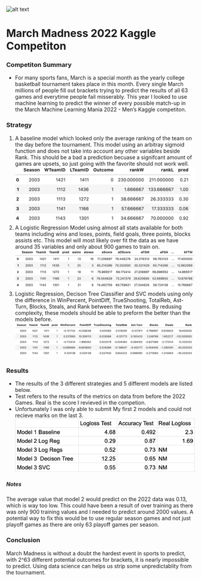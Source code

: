 ![alt text](https://upload.wikimedia.org/wikipedia/en/thumb/2/28/March_Madness_logo.svg/1200px-March_Madness_logo.svg.png)
# March Madness 2022 Kaggle Competiton
### Competiton Summary 
* For many sports fans, March is a special month as the yearly college basketball tournament takes place in this month. Every single March millions of people fill out brackets trying to predict the results of all 63 games and everytime people fail misserably. This year I looked to use machine learning to predict the winner of every possible match-up in the March Machine Learning Mania 2022 - Men’s Kaggle competiton.
### Strategy
1. A baseline model which looked only the average ranking of the team on the day before the tournament. This model using an arbitray sigmoid function and does not take into account any other variables beside Rank. This should be a bad a prediction becuase a signifcant amount of games are upsets, so just going with the favorite should not work well.
![Model1](Model1.png)
2. A Logistic Regression Model using almost all stats available for both teams including wins and loses, points, field goals, three points, blocks assists etc. This model will most likely over fit the data as we have around 35 variables and only about 900 games to train on.
![Model2](Model2.png)
3. Logistic Regression, Decison Tree Classifier and SVC models using only the difference in WinPercent, PointDiff,	TrueShooting,	TotalReb,	Ast-Turn,	Blocks,	Steals, and	Rank between the two teams. By redusing complexity, these models should be able to preform the better than the models before.
![Model3](Model3.png) 

### Results
- The results of the 3 different strategies and 5 different models are listed below. 
- Test refers to the results of the metrics on data from before the 2022 Games. Real is the score I revieved in the competion. 
- Unfortunately I was only able to submit My first 2 models and could not recieve marks on the last 3.
![MM2022R](MM2022R.png)

##### Notes
The average value that model 2 would predict on the 2022 data was 0.13, which is way too low. This could have been a result of over training as there was only 900 training values and I needed to predict around 2000 values. A potential way to fix this would be to use regular season games and not just playoff games as there are only 63 playoff games per season.

### Conclusion
March Madness is without a doubt the hardest event in sports to predict, with 2^63 different potential outcomes for brackets, it is nearly impossible to predict. Using data science can helps us strip some unpredictablity from the tournament. 



